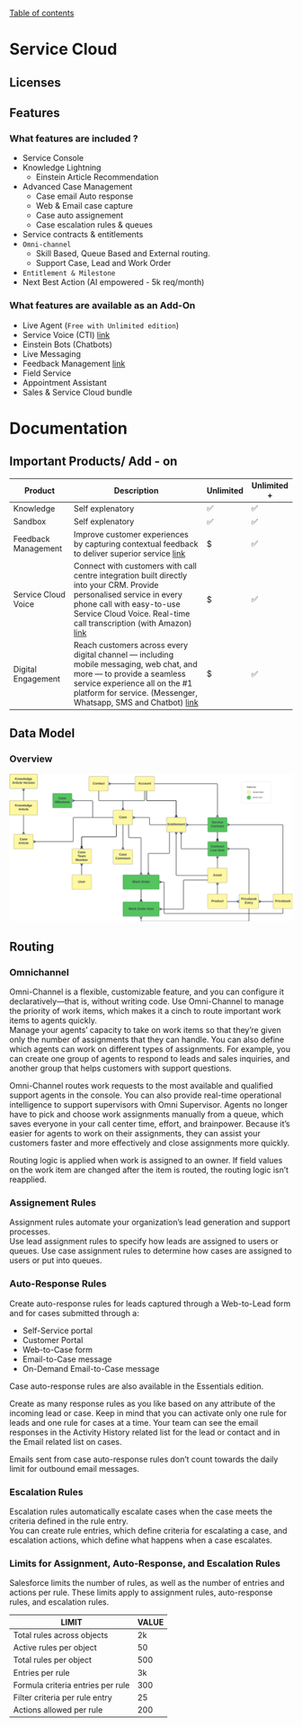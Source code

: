 [Table of contents](../Documentation.md)
# Service Cloud  
## Licenses

## Features
### What features are included ?

- Service Console
- Knowledge Lightning
    - Einstein Article Recommendation
- Advanced Case Management
    - Case email Auto response
    - Web & Email case capture
    - Case auto assignement
    - Case escalation rules & queues
- Service contracts & entitlements
- `Omni-channel`
    - Skill Based, Queue Based and External routing.
    - Support Case, Lead and Work Order
- `Entitlement & Milestone`
- Next Best Action (AI empowered - 5k req/month)

### What features are available as an Add-On
- Live Agent (`Free with Unlimited edition`)
- Service Voice (CTI) [link](https://www.salesforce.com/products/service-cloud/solutions/call-center-management/?d=cta-body-promo-297)
- Einstein Bots (Chatbots)
- Live Messaging
- Feedback Management [link](https://www.salesforce.com/products/service-cloud/solutions/call-center-management/?d=cta-body-promo-297)
- Field Service
- Appointment Assistant
- Sales & Service Cloud bundle


# Documentation 

## Important Products/ Add - on
|Product|Description| Unlimited | Unlimited + |
|--|--|--|--|
|Knowledge|Self explenatory|✅ |✅ 
|Sandbox|Self explenatory|✅ |✅ 
|Feedback Management|Improve customer experiences by capturing contextual feedback to deliver superior service [link](https://www.salesforce.com/editions-pricing/platform/feedback-management/)|$ |✅ 
|Service Cloud Voice|Connect with customers with call centre integration built directly into your CRM. Provide personalised service in every phone call with easy-to-use Service Cloud Voice. Real-time call transcription (with Amazon) [link](https://www.salesforce.com/eu/products/call-center-integration/)|$ |✅ 
|Digital Engagement| Reach customers across every digital channel — including mobile messaging, web chat, and more — to provide a seamless service experience all on the #1 platform for service. (Messenger, Whatsapp, SMS and Chatbot) [link](https://www.salesforce.com/editions-pricing/service-cloud/digital-engagement/)|$ |✅ 

## Data Model
### Overview
![Data Model](/Images/CTA%20-%20Diagrams%20-%20Service%20Cloud.png)

## Routing
### Omnichannel

Omni-Channel is a flexible, customizable feature, and you can configure it declaratively—that is, without writing code. Use Omni-Channel to manage the priority of work items, which makes it a cinch to route important work items to agents quickly.\
Manage your agents’ capacity to take on work items so that they’re given only the number of assignments that they can handle. You can also define which agents can work on different types of assignments. For example, you can create one group of agents to respond to leads and sales inquiries, and another group that helps customers with support questions.

Omni-Channel routes work requests to the most available and qualified support agents in the console. You can also provide real-time operational intelligence to support supervisors with Omni Supervisor. Agents no longer have to pick and choose work assignments manually from a queue, which saves everyone in your call center time, effort, and brainpower. Because it’s easier for agents to work on their assignments, they can assist your customers faster and more effectively and close assignments more quickly.

Routing logic is applied when work is assigned to an owner. If field values on the work item are changed after the item is routed, the routing logic isn’t reapplied.

### Assignement Rules
Assignment rules automate your organization’s lead generation and support processes.\
Use lead assignment rules to specify how leads are assigned to users or queues. Use case assignment rules to determine how cases are assigned to users or put into queues.

### Auto-Response Rules
Create auto-response rules for leads captured through a Web-to-Lead form and for cases submitted through a:
- Self-Service portal
- Customer Portal
- Web-to-Case form
- Email-to-Case message
- On-Demand Email-to-Case message

Case auto-response rules are also available in the Essentials edition.

Create as many response rules as you like based on any attribute of the incoming lead or case. Keep in mind that you can activate only one rule for leads and one rule for cases at a time. Your team can see the email responses in the Activity History related list for the lead or contact and in the Email related list on cases.

Emails sent from case auto-response rules don’t count towards the daily limit for outbound email messages.

### Escalation Rules
Escalation rules automatically escalate cases when the case meets the criteria defined in the rule entry.\
You can create rule entries, which define criteria for escalating a case, and escalation actions, which define what happens when a case escalates.


### Limits for Assignment, Auto-Response, and Escalation Rules
Salesforce limits the number of rules, as well as the number of entries and actions per rule. These limits apply to assignment rules, auto-response rules, and escalation rules.

| LIMIT                                   | VALUE  |
|-----------------------------------------|--------|
| Total rules across objects              | 2k     |
| Active rules per object                 | 50     |
| Total rules per object                  | 500    |
| Entries per rule                        | 3k     |
| Formula criteria entries per rule       | 300    |
| Filter criteria per rule entry          | 25     |
| Actions allowed per rule                | 200    |
